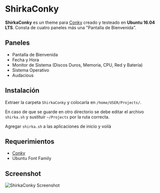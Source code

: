 # ShirkaConky

**ShirkaConky** es un theme para [Conky](http://conky.sourceforge.net/) creado y testeado en **Ubuntu 16.04 LTS**. Consta de cuatro paneles más una "Pantalla de Bienvenida".

## Paneles

* Pantalla de Bienvenida
* Fecha y Hora
* Monitor de Sistema \(Discos Duros, Memoria, CPU, Red y Batería\)
* Sistema Operativo
* Audacious

## Instalación

Extraer la carpeta `ShirkaConky` y colocarla en `/home/USER/Projects/`.

En caso de que se guarde en otro directorio se debe editar el archivo `shirka.sh` y sustituir `~/Projects` por la ruta correcta.

Agregar `shirka.sh` a las aplicaciones de inicio y voilà

## Requerimientos

* [Conky](http://conky.sourceforge.net/)
* Ubuntu Font Family

## Screenshot
![ShirkaConky Screenshot](https://raw.githubusercontent.com/rogertm/ShirkaConky/master/screenshot-ubuntu.png)
